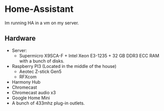 # Home-Assistant

Im running HA in a vm on my server.

## Hardware
* Server: 
  * Supermicro X9SCA-F + Intel Xeon E3-1235 + 32 GB DDR3 ECC RAM with a bunch of disks.
* Raspberry PI3 (Located in the middle of the house)
  * Aeotec Z-stick Gen5 
  * RFXcom
* Harmony Hub
* Chromecast
* Chromecast audio x3
* Google Home Mini
* A bunch of 433mhz plug-in outlets.
